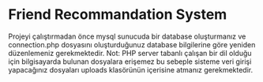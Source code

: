 # Friend Recommandation System
Projeyi çalıştırmadan önce mysql sunucuda bir database oluşturmanız ve connection.php dosyasını oluşturduğunuz database bilgilerine göre yeniden düzenlemeniz gerekmektedir.
Not: PHP server tabanlı çalışan bir dil olduğu için bilgisayarda bulunan dosyalara erişemez bu sebeple sisteme veri girişi yapacağınız dosyaları uploads klasörünün içerisine atmanız gerekmektedir.
